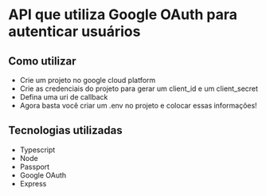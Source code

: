 # API que utiliza Google OAuth para autenticar usuários

## Como utilizar
- Crie um projeto no google cloud platform 
- Crie as credenciais do projeto para gerar um client_id e um client_secret
- Defina uma uri de callback 
- Agora basta você criar um .env no projeto e colocar essas informações!

## Tecnologias utilizadas
- Typescript
- Node
- Passport
- Google OAuth
- Express

